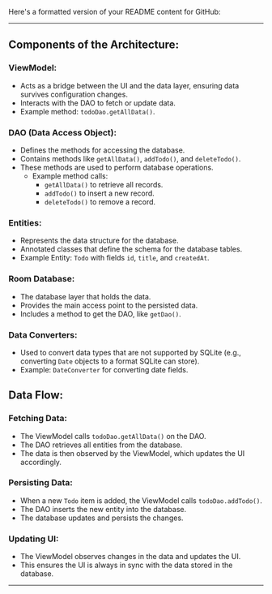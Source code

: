 Here's a formatted version of your README content for GitHub:

---

## Components of the Architecture:

### ViewModel:

- Acts as a bridge between the UI and the data layer, ensuring data survives configuration changes.
- Interacts with the DAO to fetch or update data.
- Example method: `todoDao.getAllData()`.

### DAO (Data Access Object):

- Defines the methods for accessing the database.
- Contains methods like `getAllData()`, `addTodo()`, and `deleteTodo()`.
- These methods are used to perform database operations.
  - Example method calls:
    - `getAllData()` to retrieve all records.
    - `addTodo()` to insert a new record.
    - `deleteTodo()` to remove a record.

### Entities:

- Represents the data structure for the database.
- Annotated classes that define the schema for the database tables.
- Example Entity: `Todo` with fields `id`, `title`, and `createdAt`.

### Room Database:

- The database layer that holds the data.
- Provides the main access point to the persisted data.
- Includes a method to get the DAO, like `getDao()`.

### Data Converters:

- Used to convert data types that are not supported by SQLite (e.g., converting `Date` objects to a format SQLite can store).
- Example: `DateConverter` for converting date fields.

## Data Flow:

### Fetching Data:

- The ViewModel calls `todoDao.getAllData()` on the DAO.
- The DAO retrieves all entities from the database.
- The data is then observed by the ViewModel, which updates the UI accordingly.

### Persisting Data:

- When a new `Todo` item is added, the ViewModel calls `todoDao.addTodo()`.
- The DAO inserts the new entity into the database.
- The database updates and persists the changes.

### Updating UI:

- The ViewModel observes changes in the data and updates the UI.
- This ensures the UI is always in sync with the data stored in the database.

---
